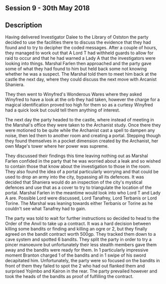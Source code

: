 ## Session 9 - 30th May 2018

## Description

Having delivered Investigator Dalee to the Library of Ostston the party decided to use the facilities there to discuss the evidence that they had found and to try to decipher the coded messages. After a couple of hours, they managed to work out that A Lord T had withheld guards to allow for raid to occur and that he had warned a Lady A that the investigators were looking into things. Marshal Farlen then approached and the party gave some of what they had found to him but held back some not knowing whether he was a suspect. The Marshal told them to meet him back at the castle the next day, where they could discuss the next move with Arcanist Shaniera.

They then went to Winyfred's Wonderous Wares where they asked Winyfred to have a look at the orb they had taken, however the charge for a magical identification proved too high for them so as a curtesy Winyfred had a quick look but could tell them anything of interest.

The next day the party headed to the castle, where instead of meeting in the Marshal's office they were taken to the Archanist study. Once there they were motioned to be quite while the Archanist cast a spell to dampen any noise, then led them to another room and creating a portal. Stepping though they found themselves in a pocket dimension created by the Archanist, her own Mage's tower where her power was supreme.

They discussed their findings this time leaving nothing out as Marshal Farlen confided in the party that he was worried about a leak and so wished to contain those that know about the investigation to those in the room. They also found the idea of a portal particularly worrying and that could be used to drop an army into the city, bypassing all its defences. It was decided that Shaniera would do an inspection of the city's mystical defences and use that as a cover to try to triangulate the location of the portal. Marshal Farlen in the meantime would look into who Lord T and Lady A are. Possible Lord were discussed, Lord Tanafrey, Lord Terbanis or Lord Torine. The Marshal was leaning towards either Terbanis or Torine as he couldn't see what Tanafrey had to gain. 

The party was told to wait for further instructions so decided to head to the Order of the Anvil to take up a contract. It was a hard decision between killing some bandits or finding and killing an ogre or 2, but they finally agreed on the bandit contract worth 500gp. They tracked them down to a cave system and spotted 6 bandits. They split the party in order to try a pincer manoeuvre but unfortunately their less stealth members gave them away and the bandits were ready for them. In 1 particularly impressive moment Branton charged 1 of the bandits and in 1 swipe of his sword decapitated him. Unfortunately, the party were so focused on the bandits in front of them they failed to spot the 2 who had out flanked them and surprised Yojimbo and Kairon in the rear. The party prevailed however and took the heads of the bandits as proof of fulfilling the contract.





